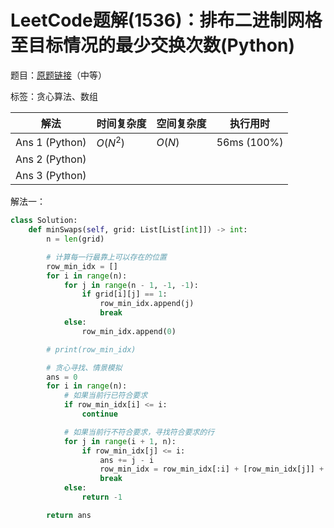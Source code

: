 # LeetCode题解(1536)：排布二进制网格至目标情况的最少交换次数(Python)

题目：[原题链接](https://leetcode-cn.com/problems/minimum-swaps-to-arrange-a-binary-grid/)（中等）

标签：贪心算法、数组

| 解法           | 时间复杂度 | 空间复杂度 | 执行用时    |
| -------------- | ---------- | ---------- | ----------- |
| Ans 1 (Python) | $O(N^2)$   | $O(N)$     | 56ms (100%) |
| Ans 2 (Python) |            |            |             |
| Ans 3 (Python) |            |            |             |

解法一：

```python
class Solution:
    def minSwaps(self, grid: List[List[int]]) -> int:
        n = len(grid)

        # 计算每一行最靠上可以存在的位置
        row_min_idx = []
        for i in range(n):
            for j in range(n - 1, -1, -1):
                if grid[i][j] == 1:
                    row_min_idx.append(j)
                    break
            else:
                row_min_idx.append(0)

        # print(row_min_idx)

        # 贪心寻找、情景模拟
        ans = 0
        for i in range(n):
            # 如果当前行已符合要求
            if row_min_idx[i] <= i:
                continue

            # 如果当前行不符合要求，寻找符合要求的行
            for j in range(i + 1, n):
                if row_min_idx[j] <= i:
                    ans += j - i
                    row_min_idx = row_min_idx[:i] + [row_min_idx[j]] + row_min_idx[i:j] + row_min_idx[j + 1:]
                    break
            else:
                return -1

        return ans
```